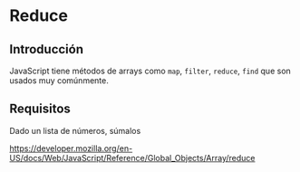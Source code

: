 # Reduce

## Introducción

JavaScript tiene métodos de arrays como `map`, `filter`, `reduce`, `find` que son usados muy comúnmente.

## Requisitos

Dado un lista de números, súmalos

https://developer.mozilla.org/en-US/docs/Web/JavaScript/Reference/Global_Objects/Array/reduce

